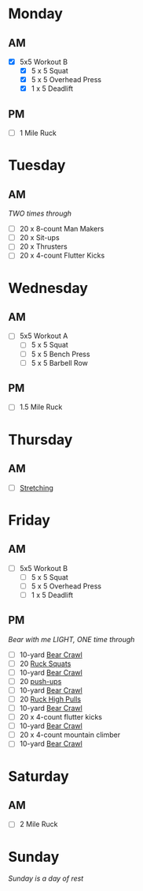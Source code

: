 # Monday

## AM

- [x] 5x5 Workout B
  - [x] 5 x 5 Squat
  - [x] 5 x 5 Overhead Press
  - [x] 1 x 5 Deadlift

## PM

- [ ] 1 Mile Ruck

# Tuesday

## AM

*TWO times through*
- [ ] 20 x 8-count Man Makers
- [ ] 20 x Sit-ups
- [ ] 20 x Thrusters
- [ ] 20 x 4-count Flutter Kicks

# Wednesday

## AM
- [ ] 5x5 Workout A
  - [ ] 5 x 5 Squat
  - [ ] 5 x 5 Bench Press
  - [ ] 5 x 5 Barbell Row

## PM
- [ ] 1.5 Mile Ruck

# Thursday

## AM
- [ ] [Stretching](https://www.youtube.com/watch?v=7h_Pn7NyJ0k)


# Friday

## AM
- [ ] 5x5 Workout B
  - [ ] 5 x 5 Squat
  - [ ] 5 x 5 Overhead Press
  - [ ] 1 x 5 Deadlift

## PM
*Bear with me LIGHT, ONE time through*
- [ ] 10-yard [Bear Crawl](http://goruck.go2cloud.org/SH2ZK)
- [ ] 20 [Ruck Squats](http://goruck.go2cloud.org/SH2ZK)
- [ ] 10-yard [Bear Crawl](http://goruck.go2cloud.org/SH2ZK)
- [ ] 20 [push-ups](http://goruck.go2cloud.org/SH2ZK)
- [ ] 10-yard [Bear Crawl](http://goruck.go2cloud.org/SH2ZK)
- [ ] 20 [Ruck High Pulls](http://goruck.go2cloud.org/SH2ZK)
- [ ] 10-yard [Bear Crawl](http://goruck.go2cloud.org/SH2ZK)
- [ ] 20 x 4-count flutter kicks
- [ ] 10-yard [Bear Crawl](http://goruck.go2cloud.org/SH2ZK)
- [ ] 20 x 4-count mountain climber
- [ ] 10-yard [Bear Crawl](http://goruck.go2cloud.org/SH2ZK)

# Saturday

## AM
- [ ] 2 Mile Ruck

# Sunday

*Sunday is a day of rest*
